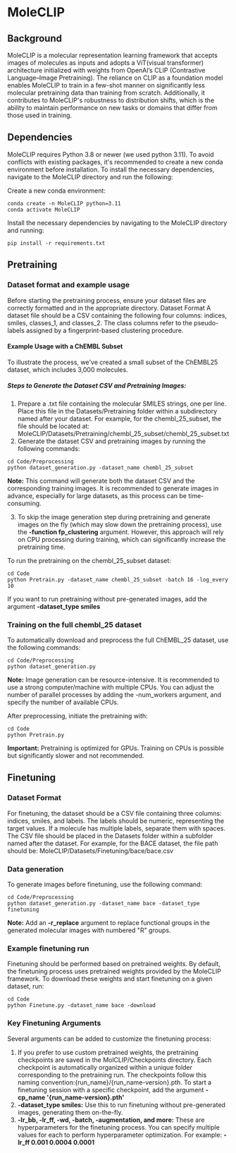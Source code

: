 # MoleCLIP
## Background
MoleCLIP is a molecular representation learning framework that accepts images of molecules as inputs and adopts a ViT(visual transformer) architecture initialized with weights from OpenAI’s CLIP (Contrastive Language–Image Pretraining).
The reliance on CLIP as a foundation model enables MoleCLIP to train in a few-shot manner on significantly less molecular pretraining data than training from scratch. Additionally, it contributes to MoleCLIP's robustness to distribution shifts, which is the ability to maintain performance on new tasks or domains that differ from those used in training.

## Dependencies
MoleCLIP requires Python 3.8 or newer (we used python 3.11).
To avoid conflicts with existing packages, it's recommended to create a new conda environment before installation.
To install the necessary dependencies, navigate to the MoleCLIP directory and run the following:

Create a new conda environment:
```
conda create -n MoleCLIP python=3.11
conda activate MoleCLIP
```

Install the necessary dependencies by navigating to the MoleCLIP directory and running:
```
pip install -r requirements.txt
```
## Pretraining

### Dataset format and example usage
Before starting the pretraining process, ensure your dataset files are correctly formatted and in the appropriate directory.
Dataset Format
A dataset file should be a CSV containing the following four columns: indices, smiles, classes_1, and classes_2. The class columns refer to the pseudo-labels assigned by a fingerprint-based clustering procedure.

#### Example Usage with a ChEMBL Subset
To illustrate the process, we've created a small subset of the ChEMBL25 dataset, which includes 3,000 molecules.
##### Steps to Generate the Dataset CSV and Pretraining Images:
1. Prepare a .txt file containing the molecular SMILES strings, one per line. Place this file in the Datasets/Pretraining folder within a subdirectory named after your dataset. For example, for the chembl_25_subset, the file should be located at: MoleCLIP/Datasets/Pretraining/chembl_25_subset/chembl_25_subset.txt
2. Generate the dataset CSV and pretraining images by running the following commands:
```
cd Code/Preprocessing
python dataset_generation.py -dataset_name chembl_25_subset
```
**Note:** This command will generate both the dataset CSV and the corresponding training images. It is recommended to generate images in advance, especially for large datasets, as this process can be time-consuming.

3. To skip the image generation step during pretraining and generate images on the fly (which may slow down the pretraining process), use the **-function fp_clustering** argument. However, this approach will rely on CPU processing during training, which can significantly increase the pretraining time.

To run the pretraining on the chembl_25_subset dataset:
```
cd Code
python Pretrain.py -dataset_name chembl_25_subset -batch 16 -log_every 10
```
If you want to run pretraining without pre-generated images, add the argument **-dataset_type smiles**


### Training on the full chembl_25 dataset
To automatically download and preprocess the full ChEMBL_25 dataset, use the following commands:
```
cd Code/Preprocessing
python dataset_generation.py 
```
**Note:** Image generation can be resource-intensive. It is recommended to use a strong computer/machine with multiple CPUs. You can adjust the number of parallel processes by adding the -num_workers argument, and specify the number of available CPUs.


After preprocessing, initiate the pretraining with:
```
cd Code
python Pretrain.py
```
**Important:** Pretraining is optimized for GPUs. Training on CPUs is possible but significantly slower and not recommended.

## Finetuning
### Dataset Format
For finetuning, the dataset should be a CSV file containing three columns: indices, smiles, and labels. The labels should be numeric, representing the target values. If a molecule has multiple labels, separate them with spaces. The CSV file should be placed in the Datasets folder within a subfolder named after the dataset. For example, for the BACE dataset, the file path should be: MoleCLIP/Datasets/Finetuning/bace/bace.csv

### Data generation
To generate images before finetuning, use the following command:
```
cd Code/Preprocessing
python dataset_generation.py -dataset_name bace -dataset_type finetuning
```
**Note:** Add an **-r_replace** argument to replace functional groups in the generated molecular images with numbered "R" groups.

### Example finetuning run
Finetuning should be performed based on pretrained weights. By default, the finetuning process uses pretrained weights provided by the MoleCLIP framework. To download these weights and start finetuning on a given dataset, run:

```
cd Code
python Finetune.py -dataset_name bace -download
```

### Key Finetuning Arguments
Several arguments can be added to customize the finetuning process:

1. If you prefer to use custom pretrained weights, the pretraining checkpoints are saved in the MolCLIP/Checkpoints directory. Each checkpoint is automatically organized within a unique folder corresponding to the pretraining run. The checkpoints follow this naming convention:{run_name}/{run_name-version}.pth. To start a finetuning session with a specific checkpoint, add the argument **-cp_name '{run_name-version}.pth'**
2. **-dataset_type smiles:** Use this to run finetuning without pre-generated images, generating them on-the-fly.
3. **-lr_bb, -lr_ff, -wd, -batch, -augmentation, and more:** These are hyperparameters for the finetuning process. You can specify multiple values for each to perform hyperparameter optimization. For example: **-lr_ff 0.001 0.0004 0.0001**
